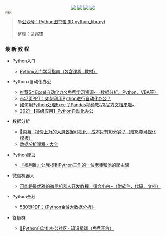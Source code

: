 <div align="center">
    <a href="https://github.com/zhaofeng092/python_auto_office"> <img src="https://badgen.net/badge/Github/%E7%A8%8B%E5%BA%8F%E5%91%98?icon=github&color=red"></a>
    <a href="http://t.cn/A6Gkrbzw"> <img src="https://badgen.net/badge/follow/%E5%85%AC%E4%BC%97%E5%8F%B7?icon=rss&color=green"></a>
    <a href="https://space.bilibili.com/259649365"> <img src="https://badgen.net/badge/pick/B%E7%AB%99?icon=dependabot&color=blue"></a>
    <a href="https://mp.weixin.qq.com/s/CadAaJUTUlXmTxJAjFUfPQ"> <img src="https://badgen.net/badge/join/%E4%BA%A4%E6%B5%81%E7%BE%A4?icon=atom&color=yellow"></a>
</div>



<img src="https://img-blog.csdnimg.cn/img_convert/9f9ea5e5338cbbfda46b8230d5fcf21e.png" alt="图片" style="zoom:50%;" />

> 📚[公众号：Python图书馆 (ID:python_library)](https://mp.weixin.qq.com/mp/homepage?__biz=MzUzNTc5NjA4NQ==&hid=1&sn=9e32f47b7e4e3322713397334a06686e)
>
> 整理：💻[兆锋](http://mp.weixin.qq.com/s?__biz=MzI2Nzg5MjgyNg==&mid=2247485212&idx=2&sn=4ecc5c315092ca6fc47bdb0cebeaca75&chksm=eaf6a629dd812f3fcb1d57ca0d342bfb4d9a62b8232614e01c841a3ad73e46de13dd1b8051f7&scene=21#wechat_redirect)



### 最 新 教 程 



- Python入门
  - [Python入门学习指南（包含课程+教材）](https://gitee.com/zhaofeng092/python_auto_office/blob/master/%E5%85%B3%E9%94%AE%E8%AF%8D/%E7%BE%A4%E8%81%8A/%E6%9C%80%E6%96%B0%E6%95%99%E7%A8%8B/%E5%85%A5%E9%97%A8.md)



- Python+自动化办公
  - [推荐5个Excel自动化办公免费学习资源~（数据分析、Python、VBA等）](http://mp.weixin.qq.com/s?__biz=MzI2Nzg5MjgyNg==&mid=2247486060&idx=1&sn=d659e07f6f720130e5e58ba43be4cb4d&chksm=eaf6ab59dd81224f148f798639c5995a8ab24620a00869231598ee31249e7f827d3b1055f5e3&scene=21#wechat_redirect)
  - [🔥47页PPT：如何利用Python进行自动化办公？](http://mp.weixin.qq.com/s?__biz=MzI2Nzg5MjgyNg==&mid=2247486340&idx=1&sn=87ee2c4a6743c1181b945e496a87a6a1&chksm=eaf6aab1dd8123a7c27b79eb95a7bd1531dc77b7e620298a6a021cbd6bc00d48da05c769c5c6&scene=21#wechat_redirect)
  - [如何用Python处理Excel？Pandas视频教程&官方文档来啦~](http://mp.weixin.qq.com/s?__biz=MzI2Nzg5MjgyNg==&mid=2247487280&idx=1&sn=504f948be74ae8a2fa9f3419ef8fbc5d&chksm=eaf6ae05dd812713b99e1164589d17333173ac0c60c2bfcf1942c84f8fcbac225664ec248923&scene=21#wechat_redirect)
  - [2021-【高级应用】Python自动化办公](https://www.bilibili.com/video/BV1Ty4y1D7wZ)



- 数据分析
  - [🚀内幕 | 报价上万的大屏数据可视化，成本只有10分钟？（附18套可视化模板）](http://mp.weixin.qq.com/s?__biz=MzI2Nzg5MjgyNg==&mid=2247487795&idx=1&sn=2c5c03e79779e5c3771c6907fb86ef75&chksm=eaf6b006dd81391003d372e4d73447b01e296655222564d8e262ee36c5b7a146c02ed2d8ea0e&scene=21#wechat_redirect)
  - [数据分析课程 · 大全](https://gitee.com/zhaofeng092/python_auto_office/blob/master/B%E7%AB%99/%E5%86%85%E5%B9%95-%E6%8A%A5%E4%BB%B7%E4%B8%8A%E4%B8%87%E7%9A%84%E5%A4%A7%E5%B1%8F%E6%95%B0%E6%8D%AE%E5%8F%AF%E8%A7%86%E5%8C%96%EF%BC%8C%E6%88%90%E6%9C%AC%E5%8F%AA%E6%9C%8910%E5%88%86%E9%92%9F%EF%BC%9F%EF%BC%88%E9%99%8418%E5%A5%97%E5%8F%AF%E8%A7%86%E5%8C%96%E6%A8%A1%E6%9D%BF%EF%BC%89/more_cource.md)



- Python爬虫
  - [『福利推』让我找到Python工作的一位老师和他的爬虫课](https://mp.weixin.qq.com/s/dUpSxPgTRMGTb5T7-Ya9Ow)



- 微信机器人
  - [可能是最优雅的微信机器人开发教程，适合小白~（附软件、代码、文档）](http://mp.weixin.qq.com/s?__biz=MzI2Nzg5MjgyNg==&mid=2247489466&idx=1&sn=a1d8ef5742d3fbbeea13b5f8eea1df15&chksm=eaf6b68fdd813f9974ef2d060da0eae9ebaf52871bc1406e89650bbd518eeba684bf2b9292d5#rd)



- Python金融
  - [580页PDF：《Python金融大数据分析》](http://mp.weixin.qq.com/s?__biz=MzI2Nzg5MjgyNg==&mid=2247490152&idx=3&sn=15556830abc7baefaac3ebfdd145a986&chksm=eaf6bb5ddd81324ba610d7908de76bb760937001f6f39fb81c8c176e4adacfde1fe57c76a690#rd)

- 答疑群
  - [🚸Python自动化办公社区 · 知识星球（免费开放）](http://mp.weixin.qq.com/s?__biz=MzI2Nzg5MjgyNg==&mid=2247489073&idx=1&sn=843697760f99a4ac662a339600a7e2ec&chksm=eaf6b704dd813e12dd94a23f28195a234dcbc7a15fa9e2ff7f39af47d97c5a4ee3fac8fc71d2&scene=21#wechat_redirect)






